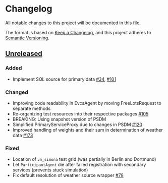 # Changelog
All notable changes to this project will be documented in this file.

The format is based on [Keep a Changelog](https://keepachangelog.com/en/1.0.0/),
and this project adheres to [Semantic Versioning](https://semver.org/spec/v2.0.0.html).

## [Unreleased]

### Added
- Implement SQL source for primary data [#34](https://github.com/ie3-institute/simona/issues/34), [#101](https://github.com/ie3-institute/simona/issues/101)

### Changed
- Improving code readability in EvcsAgent by moving FreeLotsRequest to separate methods
- Re-organizing test resources into their respective packages [#105](https://github.com/ie3-institute/simona/issues/105)
- BREAKING: Using snapshot version of PSDM
- Simplified PrimaryServiceProxy due to changes in PSDM [#120](https://github.com/ie3-institute/simona/issues/120)
- Improved handling of weights and their sum in determination of weather data [#173](https://github.com/ie3-institute/simona/issues/173)

### Fixed
- Location of `vn_simona` test grid (was partially in Berlin and Dortmund)
- Let `ParticipantAgent` die after failed registration with secondary services (prevents stuck simulation)
- Fix default resolution of weather source wrapper [#78](https://github.com/ie3-institute/simona/issues/78)

[Unreleased]: https://github.com/ie3-institute/simona/compare/a14a093239f58fca9b2b974712686b33e5e5f939...HEAD

